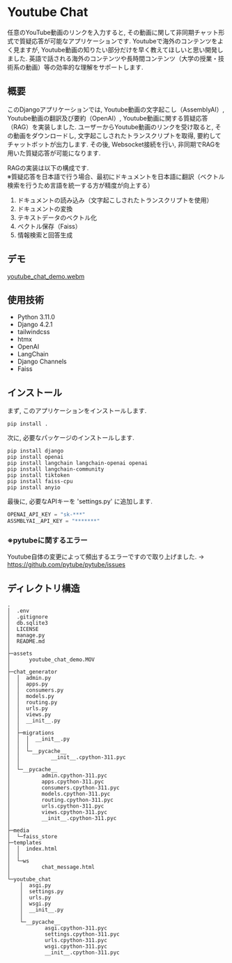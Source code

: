 Youtube Chat
======================

任意のYouTube動画のリンクを入力すると, その動画に関して非同期チャット形式で質疑応答が可能なアプリケーションです. 
Youtubeで海外のコンテンツをよく見ますが, Youtube動画の知りたい部分だけを早く教えてほしいと思い開発しました. 
英語で話される海外のコンテンツや長時間コンテンツ（大学の授業・技術系の動画）等の効率的な理解をサポートします. 

## 概要

このDjangoアプリケーションでは, Youtube動画の文字起こし（AssemblyAI）, Youtube動画の翻訳及び要約（OpenAI）, Youtube動画に関する質疑応答（RAG）を実装しました. 
ユーザーからYoutube動画のリンクを受け取ると, その動画をダウンロードし, 文字起こしされたトランスクリプトを取得, 要約してチャットボットが出力します. 
その後, Websocket接続を行い, 非同期でRAGを用いた質疑応答が可能になります. 

RAGの実装は以下の構成です.  
※質疑応答を日本語で行う場合、最初にドキュメントを日本語に翻訳（ベクトル検索を行うため言語を統一する方が精度が向上する）
1. ドキュメントの読み込み（文字起こしされたトランスクリプトを使用）  
2. ドキュメントの変換
3. テキストデータのベクトル化  
4. ベクトル保存（Faiss）  
5. 情報検索と回答生成

## デモ

[youtube_chat_demo.webm](https://github.com/yu-sugimoto/youtube-chat/assets/94701688/50bf1f7d-d7e4-43f0-bda3-02acd8e5728b)

## 使用技術

- Python 3.11.0
- Django 4.2.1
- tailwindcss
- htmx
- OpenAI
- LangChain
- Django Channels
- Faiss


## インストール

まず, このアプリケーションをインストールします. 
```
pip install .
```

次に, 必要なパッケージのインストールします. 
```
pip install django
pip install openai
pip install langchain langchain-openai openai
pip install langchain-community
pip install tiktoken
pip install faiss-cpu
pip install anyio
```

最後に, 必要なAPIキーを 'settings.py' に追加します. 

```python
OPENAI_API_KEY = "sk-***"
ASSMBLYAI＿API_KEY = "*******"
```

### ※pytubeに関するエラー

Youtube自体の変更によって頻出するエラーですので取り上げました. → https://github.com/pytube/pytube/issues

## ディレクトリ構造

```
.
│  .env
│  .gitignore
│  db.sqlite3
│  LICENSE
│  manage.py
│  README.md
│  
├─assets
│      youtube_chat_demo.MOV
│
├─chat_generator
│  │  admin.py
│  │  apps.py
│  │  consumers.py
│  │  models.py
│  │  routing.py
│  │  urls.py
│  │  views.py
│  │  __init__.py
│  │
│  ├─migrations
│  │  │  __init__.py
│  │  │
│  │  └─__pycache__
│  │          __init__.cpython-311.pyc
│  │
│  └─__pycache__
│          admin.cpython-311.pyc
│          apps.cpython-311.pyc
│          consumers.cpython-311.pyc
│          models.cpython-311.pyc
│          routing.cpython-311.pyc
│          urls.cpython-311.pyc
│          views.cpython-311.pyc
│          __init__.cpython-311.pyc
│
├─media
│  └─faiss_store
├─templates
│  │  index.html
│  │
│  └─ws
│          chat_message.html
│
└─youtube_chat
    │  asgi.py
    │  settings.py
    │  urls.py
    │  wsgi.py
    │  __init__.py
    │
    └─__pycache__
            asgi.cpython-311.pyc
            settings.cpython-311.pyc
            urls.cpython-311.pyc
            wsgi.cpython-311.pyc
            __init__.cpython-311.pyc
```

